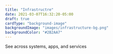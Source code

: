 ```yaml
---
title: "Infrastructre"
date: 2021-03-07T16:32:20-05:00
draft: true
cardType: "background-image"
backgroundImage: "images/infrastructure-bg.png"
backgroundColor: "#2B2AA7"
---
```

See across systems, apps, and services
